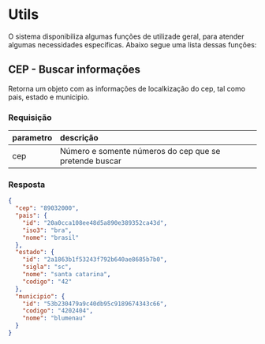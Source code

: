 # Utils

O sistema disponibiliza algumas funções de utilizade geral, para atender algumas necessidades específicas.
Abaixo segue uma lista dessas funções:
 
## CEP - Buscar informações

<api method="get" uri="/utils/cep/{cep}" />

Retorna um objeto com as informações de localkização do cep, tal como pais, estado e municipio.

### Requisição

| parametro  | descrição                                     |
|:-----------|:----------------------------------------------|
| cep        | Número e somente números do cep que se pretende buscar <Badge text="obrigatório"/> |


### Resposta

```json
{
  "cep": "89032000",
  "pais": {
    "id": "20a0cca108ee48d5a890e389352ca43d",
    "iso3": "bra",
    "nome": "brasil"
  },
  "estado": {
    "id": "2a1863b1f53243f792b640ae8685b7b0",
    "sigla": "sc",
    "nome": "santa catarina",
    "codigo": "42"
  },
  "municipio": {
    "id": "53b230479a9c40db95c9189674343c66",
    "codigo": "4202404",
    "nome": "blumenau"
  }
}
```